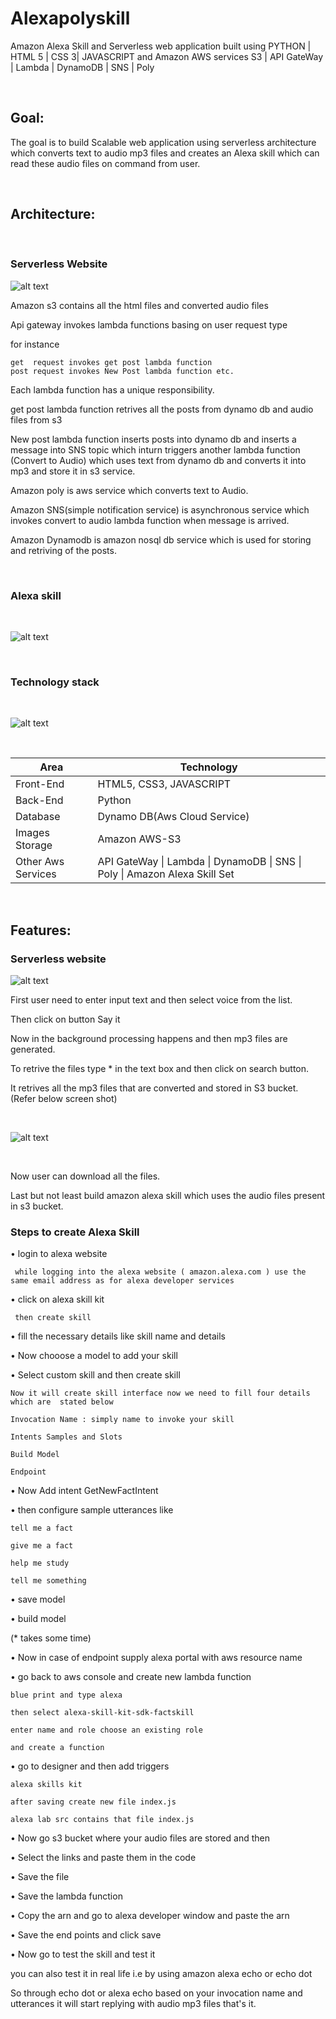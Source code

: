 # Alexapolyskill

 Amazon Alexa Skill and Serverless web application built using PYTHON | HTML 5 |  CSS 3| JAVASCRIPT and Amazon AWS services  S3 | API GateWay | Lambda | DynamoDB | SNS | Poly 

</br>

## Goal:

The goal is to build Scalable web application using serverless architecture which converts text to audio mp3 files and creates an Alexa skill which can read these audio files on command from user. 

</br>

## Architecture:

</br>

### Serverless Website

![alt text](https://github.com/RepakaRamateja/Alexapolyskill/blob/master/images/Architecure.png)


Amazon s3 contains all the html files and converted audio files

Api gateway invokes lambda functions basing on user request type 

for instance 

    get  request invokes get post lambda function
    post request invokes New Post lambda function etc.


Each lambda function has a unique responsibility.

get post lambda function retrives all the posts from dynamo db and audio files from s3

New post lambda function inserts posts into dynamo db and inserts a message into SNS topic which inturn triggers another lambda function
(Convert to Audio) which uses text from dynamo db and converts it into mp3 and store it in s3 service.

Amazon poly is aws service which converts text to Audio.

Amazon SNS(simple notification service) is asynchronous service which invokes convert to audio lambda function when message is arrived.

Amazon Dynamodb is amazon nosql db service which is used for storing  and retriving of the posts.

</br>

### Alexa skill

</br>

![alt text](https://github.com/RepakaRamateja/Alexapolyskill/blob/master/images/skillarch.png)


</br>

### Technology stack

</br>

![alt text](https://github.com/RepakaRamateja/Alexapolyskill/blob/master/images/stack.png)

</br>

<table>
<thead>
<tr>
<th>Area</th>
<th>Technology</th>
</tr>
</thead>
<tbody>
	<tr>
		<td>Front-End</td>
		<td>HTML5, CSS3, JAVASCRIPT</td>
	</tr>
	<tr>
		<td>Back-End</td>
		<td>Python</td>
	</tr>
	<tr>
		<td>Database</td>
		<td>Dynamo DB(Aws Cloud Service)</td>
	</tr>
  <tr>
		<td>Images Storage</td>
		<td>Amazon AWS-S3</td>
	</tr>
    <tr>
		<td>Other Aws Services</td>
		<td>API GateWay | Lambda | DynamoDB | SNS | Poly | Amazon Alexa Skill Set</td>
	</tr>
</tbody>
</table>

</br>



## Features:

### Serverless website

![alt text](https://github.com/RepakaRamateja/Alexapolyskill/blob/master/images/overview.png)

  First user need to enter input text and then select voice from the list.

  Then click on button Say it

  Now in the background processing happens and then mp3 files are generated.

  To retrive the files type * in the text box and then click on search button.

  It retrives all the mp3 files that are converted and stored in S3 bucket. (Refer below screen shot)

</br>

![alt text](https://github.com/RepakaRamateja/Alexapolyskill/blob/master/images/files.png)

</br>

  Now user can download all the files.


Last but not least build  amazon alexa skill which uses the audio files present in s3 bucket. 


### Steps to create Alexa Skill 

• login to alexa website

     while logging into the alexa website ( amazon.alexa.com ) use the same email address as for alexa developer services

• click on alexa skill kit

     then create skill

• fill the necessary details like skill name and details

•  Now chooose a model to add your skill

•  Select custom skill and then create skill

    Now it will create skill interface now we need to fill four details which are  stated below

    Invocation Name : simply name to invoke your skill

    Intents Samples and Slots

    Build Model

    Endpoint

•  Now Add intent GetNewFactIntent  

•  then configure sample utterances like 

    tell me a fact

	give me a fact

    help me study

    tell me something


• save model

• build model  

  (* takes some time)

• Now in case of endpoint supply alexa portal with aws resource name

• go back to aws console and create new lambda function

    blue print and type alexa

    then select alexa-skill-kit-sdk-factskill

    enter name and role choose an existing role

    and create a function

• go to designer and then add triggers

    alexa skills kit

    after saving create new file index.js

    alexa lab src contains that file index.js

• Now go s3 bucket where your audio files are stored and then 

• Select the links and paste them in the code 

• Save the file 

• Save the lambda function

• Copy the arn and go to alexa developer window and paste the arn 

• Save the end points and click save 

• Now go to test the skill and test it 

you can also test it in real life i.e by using amazon alexa echo or echo dot 

So through echo dot or alexa echo based on your invocation name and utterances it will start replying with audio mp3 files that's it.
  






  

  
